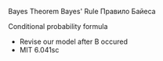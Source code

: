 Bayes Theorem
Bayes' Rule
Правило Байеса


Conditional probability formula
- Revise our model after B occured
- MIT 6.041sc